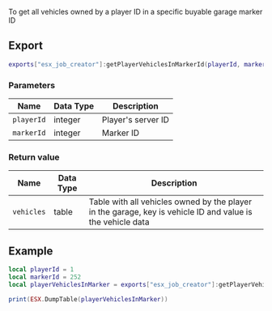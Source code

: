 To get all vehicles owned by a player ID in a specific buyable garage marker ID

## Export
``` lua
exports["esx_job_creator"]:getPlayerVehiclesInMarkerId(playerId, markerId)
```

### Parameters

| Name              | Data Type | Description                 |
| -                 | -         | -                 |
| `playerId`         | integer    | Player's server ID  |
| `markerId`         | integer    | Marker ID  |

### Return value
| Name              | Data Type | Description                                       |
| -                 | -         | -                                                 |
| `vehicles`  | table   | Table with all vehicles owned by the player in the garage, key is vehicle ID and value is the vehicle data |

## Example
``` lua
local playerId = 1
local markerId = 252
local playerVehiclesInMarker = exports["esx_job_creator"]:getPlayerVehiclesInMarkerId(playerId, markerId)

print(ESX.DumpTable(playerVehiclesInMarker))
```